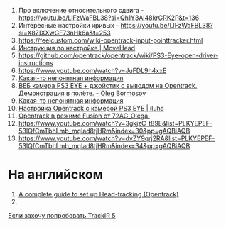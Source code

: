 1. Про включение относительного сдвига - https://youtu.be/LlFzWaFBL38?si=Qh1Y3Al48krGRK2P&t=136
2. Интересные настройки кривых - https://youtu.be/LlFzWaFBL38?si=X8ZIXXwGF73nHk6a&t=253
3. https://feelcustom.com/wiki-opentrack-input-pointtracker.html
4. [Инструкция по настройке | MoveHead](https://feelcustom.com/movehead-instruction.html)
5. https://github.com/opentrack/opentrack/wiki/PS3-Eye-open-driver-instructions
6. https://www.youtube.com/watch?v=JuFDL9h4xxE
7. [Какая-то непонятная информация](https://forum.il2sturmovik.ru/topic/5061-opentrack-%D0%B0%D0%BA%D1%82%D1%83%D0%B0%D0%BB%D1%8C%D0%BD%D0%B0%D1%8F-%D0%B8%D0%BD%D1%84%D0%BE%D1%80%D0%BC%D0%B0%D1%86%D0%B8%D1%8F-%D0%BF%D0%BE-%D0%BF%D1%80%D0%BE%D0%B5%D0%BA%D1%82%D1%83-%D1%80%D0%B5%D1%88%D0%B5%D0%BD%D0%B8%D0%B5-%D0%BF%D1%80%D0%BE%D0%B1%D0%BB%D0%B5%D0%BC-%D0%B2%D0%BE%D0%BF%D1%80%D0%BE%D1%81%D1%8B/page/27/#comment-849656)
8. [ВЕБ камера PS3 EYE + джойстик с выводом на Opentrack. Демонстрация в полёте. - Oleg Bormosov](https://www.youtube.com/watch?v=KeyvJ5bbCNA)
9. [Какая-то непонятная информация](https://forum.il2sturmovik.ru/topic/3938-%D0%BA%D0%BB%D0%B8%D0%BF%D1%81%D0%B0-%D0%B4%D0%BB%D1%8F-freetrack-%D0%BE%D1%82-%D0%BE%D1%80%D0%BE%D1%85%D0%BE%D0%B2%D0%B0%D1%82%D1%81%D0%BA%D0%BE%D0%B3%D0%BE-%D0%B0%D0%BB%D0%B5%D0%BA%D1%81%D0%B0%D0%BD%D0%B4%D1%80%D0%B0/page/2/#comment-583626)
10. [Настройка Opentrack с камерой PS3 EYE | iluha](https://www.youtube.com/watch?v=JuFDL9h4xxE)
11. [Opentrack в режиме Fusion от 72AG_Olega.](https://forum.il2sturmovik.ru/topic/16033-opentrack-%D0%B2-%D1%80%D0%B5%D0%B6%D0%B8%D0%BC%D0%B5-fusion-%D0%BE%D1%82-72ag_olega/)
12. https://www.youtube.com/watch?v=3gkjzC_t89E&list=PLKYEPEF-53lQfCmTbhLmb_mqIad8tjHRm&index=30&pp=gAQBiAQB
13. https://www.youtube.com/watch?v=dvZY9qrj2RA&list=PLKYEPEF-53lQfCmTbhLmb_mqIad8tjHRm&index=34&pp=gAQBiAQB

# На английском
1. [A complete guide to set up Head-tracking (Opentrack)](https://forum.il2sturmovik.com/topic/34403-a-complete-guide-to-set-up-head-tracking-opentrack/)
2. 



[Если захочу попробовать TrackIR 5](https://forum.il2sturmovik.ru/topic/3049-trackir-5-%D0%BD%D0%BE%D0%B2%D1%8B%D0%B9-%D0%B2-%D0%BD%D0%B0%D0%BB%D0%B8%D1%87%D0%B8%D0%B8-%D0%BF%D0%B8%D1%82%D0%B5%D1%80/)
